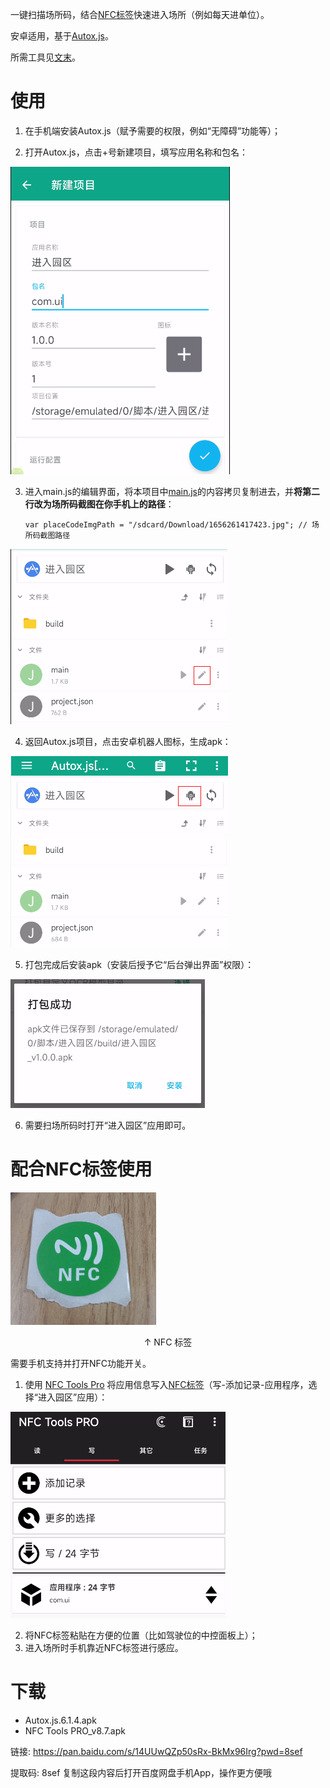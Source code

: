 一键扫描场所码，结合[NFC标签](https://s.click.taobao.com/s0FGLWu)快速进入场所（例如每天进单位）。

安卓适用，基于[Autox.js](http://doc.autoxjs.com/#/)。

所需工具见[文末](#下载)。

# 使用

1. 在手机端安装Autox.js（赋予需要的权限，例如“无障碍”功能等）；

2. 打开Autox.js，点击+号新建项目，填写应用名称和包名：<br>

![image-20220628164811194](https://raw.githubusercontent.com/Megre/Media/main/img/image-20220628164811194.png)

3. 进入main.js的编辑界面，将本项目中[main.js](main.js)的内容拷贝复制进去，并**将第二行改为场所码截图在你手机上的路径**：

    `var placeCodeImgPath = "/sdcard/Download/1656261417423.jpg"; // 场所码截图路径`  <br>
    

![image-20220628165203881](https://raw.githubusercontent.com/Megre/Media/main/img/image-20220628165203881.png)

4. 返回Autox.js项目，点击安卓机器人图标，生成apk：<br>

![image-20220628165401650](https://raw.githubusercontent.com/Megre/Media/main/img/image-20220628165401650.png)

5. 打包完成后安装apk（安装后授予它“后台弹出界面”权限）：<br>

![](https://raw.githubusercontent.com/Megre/Media/main/img/image-20220628165519236.png)

6. 需要扫场所码时打开“进入园区”应用即可。



# 配合NFC标签使用

![image-20220628163839273](https://raw.githubusercontent.com/Megre/Media/main/img/image-20220628163839273.png)

<center>↑ NFC 标签</center>

需要手机支持并打开NFC功能开关。

1. 使用 [NFC Tools Pro](https://www.wakdev.com/en/apps/other-apps/nfc-tools-pro-edition.html) 将应用信息写入[NFC标签](https://s.click.taobao.com/s0FGLWu)（写-添加记录-应用程序，选择“进入园区”应用）：<br> 

![image-20220628164317470](https://raw.githubusercontent.com/Megre/Media/main/img/image-20220628164317470.png)

2. 将NFC标签粘贴在方便的位置（比如驾驶位的中控面板上）；
3. 进入场所时手机靠近NFC标签进行感应。

# 下载

- Autox.js.6.1.4.apk
- NFC Tools PRO_v8.7.apk

链接: https://pan.baidu.com/s/14UUwQZp50sRx-BkMx96Irg?pwd=8sef 

提取码: 8sef 复制这段内容后打开百度网盘手机App，操作更方便哦

